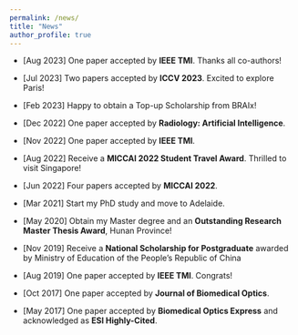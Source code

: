 ```yaml
---
permalink: /news/
title: "News"
author_profile: true
---
```

* [Aug 2023] One paper accepted by **IEEE TMI**. Thanks all co-authors! <br> 
* [Jul 2023] Two papers accepted by **ICCV 2023**. Excited to explore Paris!<br>
* [Feb 2023] Happy to obtain a Top-up Scholarship from BRAIx!<br> 

* [Dec 2022] One paper accepted by **Radiology: Artificial Intelligence**. <br>
* [Nov 2022] One paper accepted by **IEEE TMI**.
* [Aug 2022] Receive a **MICCAI 2022 Student Travel Award**. Thrilled to visit Singapore! <br>
* [Jun 2022] Four papers accepted by **MICCAI 2022**. <br>
* [Mar 2021] Start my PhD study and move to Adelaide.
  
* [May 2020] Obtain my Master degree and an **Outstanding Research Master Thesis Award**, Hunan Province!
* [Nov 2019] Receive a **National Scholarship for Postgraduate** awarded by Ministry of Education of the People’s Republic of China <br>
* [Aug 2019] One paper accepted by **IEEE TMI**. Congrats!
* [Oct 2017] One paper accepted by **Journal of Biomedical Optics**. 
* [May 2017] One paper accepted by **Biomedical Optics Express** and acknowledged as **ESI Highly-Cited**. 

